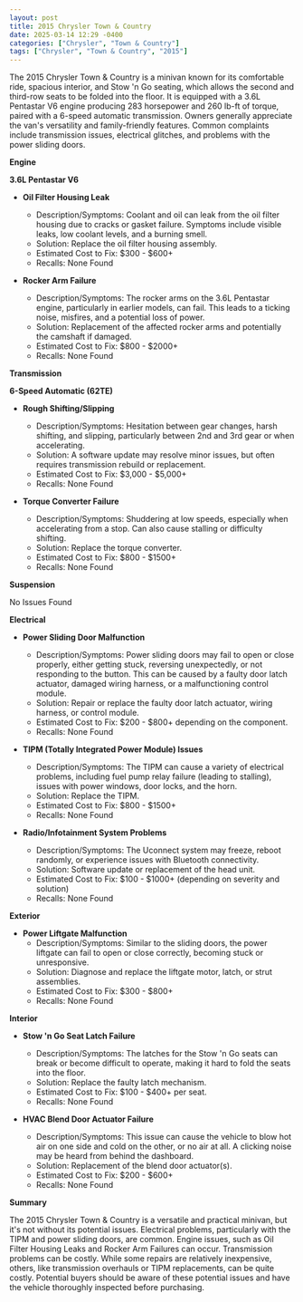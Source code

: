 ```yaml
---
layout: post
title: 2015 Chrysler Town & Country
date: 2025-03-14 12:29 -0400
categories: ["Chrysler", "Town & Country"]
tags: ["Chrysler", "Town & Country", "2015"]
---
```

The 2015 Chrysler Town & Country is a minivan known for its comfortable ride, spacious interior, and Stow 'n Go seating, which allows the second and third-row seats to be folded into the floor. It is equipped with a 3.6L Pentastar V6 engine producing 283 horsepower and 260 lb-ft of torque, paired with a 6-speed automatic transmission. Owners generally appreciate the van's versatility and family-friendly features. Common complaints include transmission issues, electrical glitches, and problems with the power sliding doors.

**Engine**

**3.6L Pentastar V6**

*   **Oil Filter Housing Leak**
    *   Description/Symptoms: Coolant and oil can leak from the oil filter housing due to cracks or gasket failure. Symptoms include visible leaks, low coolant levels, and a burning smell.
    *   Solution: Replace the oil filter housing assembly.
    *   Estimated Cost to Fix: $300 - $600+
    *   Recalls: None Found

*   **Rocker Arm Failure**
    *   Description/Symptoms: The rocker arms on the 3.6L Pentastar engine, particularly in earlier models, can fail. This leads to a ticking noise, misfires, and a potential loss of power.
    *   Solution: Replacement of the affected rocker arms and potentially the camshaft if damaged.
    *   Estimated Cost to Fix: $800 - $2000+
    *   Recalls: None Found

**Transmission**

**6-Speed Automatic (62TE)**

*   **Rough Shifting/Slipping**
    *   Description/Symptoms: Hesitation between gear changes, harsh shifting, and slipping, particularly between 2nd and 3rd gear or when accelerating.
    *   Solution: A software update may resolve minor issues, but often requires transmission rebuild or replacement.
    *   Estimated Cost to Fix: $3,000 - $5,000+
    *   Recalls: None Found

*   **Torque Converter Failure**
    *   Description/Symptoms: Shuddering at low speeds, especially when accelerating from a stop. Can also cause stalling or difficulty shifting.
    *   Solution: Replace the torque converter.
    *   Estimated Cost to Fix: $800 - $1500+
    *   Recalls: None Found

**Suspension**

No Issues Found

**Electrical**

*   **Power Sliding Door Malfunction**
    *   Description/Symptoms: Power sliding doors may fail to open or close properly, either getting stuck, reversing unexpectedly, or not responding to the button. This can be caused by a faulty door latch actuator, damaged wiring harness, or a malfunctioning control module.
    *   Solution: Repair or replace the faulty door latch actuator, wiring harness, or control module.
    *   Estimated Cost to Fix: $200 - $800+ depending on the component.
    *   Recalls: None Found

*   **TIPM (Totally Integrated Power Module) Issues**
    *   Description/Symptoms: The TIPM can cause a variety of electrical problems, including fuel pump relay failure (leading to stalling), issues with power windows, door locks, and the horn.
    *   Solution: Replace the TIPM.
    *   Estimated Cost to Fix: $800 - $1500+
    *   Recalls: None Found

*   **Radio/Infotainment System Problems**
    *   Description/Symptoms: The Uconnect system may freeze, reboot randomly, or experience issues with Bluetooth connectivity.
    *   Solution: Software update or replacement of the head unit.
    *   Estimated Cost to Fix: $100 - $1000+ (depending on severity and solution)
    *   Recalls: None Found

**Exterior**

*   **Power Liftgate Malfunction**
    *   Description/Symptoms: Similar to the sliding doors, the power liftgate can fail to open or close correctly, becoming stuck or unresponsive.
    *   Solution: Diagnose and replace the liftgate motor, latch, or strut assemblies.
    *   Estimated Cost to Fix: $300 - $800+
    *   Recalls: None Found

**Interior**

*   **Stow 'n Go Seat Latch Failure**
    *   Description/Symptoms: The latches for the Stow 'n Go seats can break or become difficult to operate, making it hard to fold the seats into the floor.
    *   Solution: Replace the faulty latch mechanism.
    *   Estimated Cost to Fix: $100 - $400+ per seat.
    *   Recalls: None Found

*   **HVAC Blend Door Actuator Failure**
    *   Description/Symptoms: This issue can cause the vehicle to blow hot air on one side and cold on the other, or no air at all. A clicking noise may be heard from behind the dashboard.
    *   Solution: Replacement of the blend door actuator(s).
    *   Estimated Cost to Fix: $200 - $600+
    *   Recalls: None Found

**Summary**

The 2015 Chrysler Town & Country is a versatile and practical minivan, but it's not without its potential issues. Electrical problems, particularly with the TIPM and power sliding doors, are common. Engine issues, such as Oil Filter Housing Leaks and Rocker Arm Failures can occur. Transmission problems can be costly. While some repairs are relatively inexpensive, others, like transmission overhauls or TIPM replacements, can be quite costly. Potential buyers should be aware of these potential issues and have the vehicle thoroughly inspected before purchasing.

